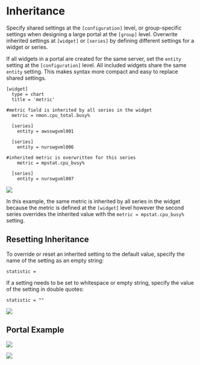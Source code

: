 # Inheritance

Specify shared settings at the `[configuration]` level, or group-specific settings when designing a large portal at the `[group]` level. Overwrite inherited settings at `[widget]` or `[series]` by defining different settings for a widget or series.

If all widgets in a portal are created for the same server, set the `entity` setting at the `[configuration]` level. All included widgets share the same `entity` setting. This makes syntax more compact and easy to replace shared settings.

```ls
[widget]
  type = chart
  title = 'metric'
  
#metric field is inherited by all series in the widget
  metric = nmon.cpu_total.busy%

  [series]
    entity = awsswgvml001

  [series]
    entity = nurswgvml006

#inherited metric is overwritten for this series
    metric = mpstat.cpu_busy%

  [series]
    entity = nurswgvml007
```

[![](./images/button.png)](https://apps.axibase.com/chartlab/3230deb6/2/)

In this example, the same metric is inherited by all series in the widget because the metric is defined at the `[widget]` level however the second series overrides the inherited value with the `metric = mpstat.cpu_busy%` setting.

## Resetting Inheritance

To override or reset an inherited setting to the default value, specify the name of the setting as an empty string:

```ls
statistic =
```

If a setting needs to be set to whitespace or empty string, specify the value of the setting in double quotes:

```ls
statistic = ""
```

[![](./images/button.png)](https://apps.axibase.com/chartlab/061b5af1)

## Portal Example

![](./images/inheritance-portal.png)

[![](./images/button.png)](https://apps.axibase.com/chartlab/f137e7d8)